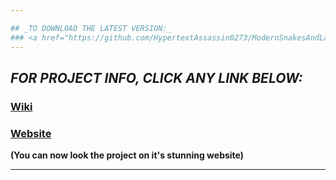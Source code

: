```yaml
---

## _TO DOWNLOAD THE LATEST VERSION:_
### <a href="https://github.com/HypertextAssassin0273/ModernSnakesAndLadders-PF_PROJECT/archive/v1.0.zip">Click Here</a>
---
```

## _FOR PROJECT INFO, CLICK ANY LINK BELOW:_
### <a href="https://github.com/HypertextAssassin0273/ModernSnakesAndLadders-PF_PROJECT/wiki">Wiki</a>
### <a href="https://hypertextassassin0273.github.io/ModernSnakesAndLadders-PF_PROJECT">Website</a>
**(You can now look the project on it's stunning website)**

---
